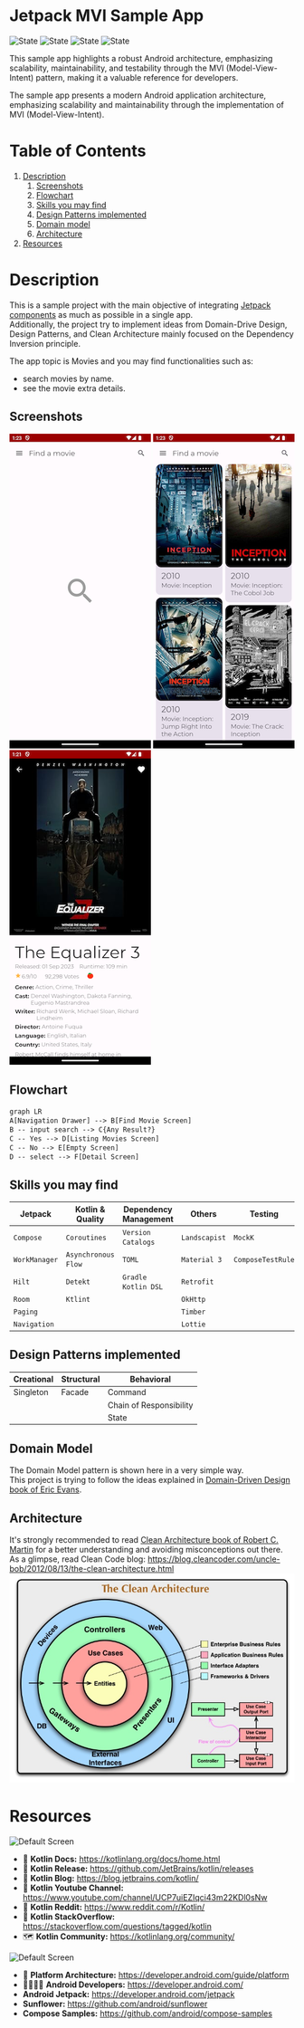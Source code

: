 # Jetpack MVI Sample App

![State](https://img.shields.io/badge/kotlin-v1.9.20-blueviolet)
![State](https://img.shields.io/badge/gradle-v8.1.0-blue)
![State](https://img.shields.io/badge/Detekt-passing-brightgreen)
![State](https://img.shields.io/badge/UnitTest-incomplete-red)

This sample app highlights a robust Android architecture, emphasizing scalability, maintainability, and testability through the MVI (Model-View-Intent) pattern, making it a valuable reference for developers.

The sample app presents a modern Android application architecture, emphasizing scalability and maintainability through the implementation of MVI (Model-View-Intent).

# Table of Contents

1. [Description](#description)
   1. [Screenshots](#screenshots)
   2. [Flowchart](#flowchart)
   3. [Skills you may find](#skills-you-may-find)
   4. [Design Patterns implemented](#design-patterns-implemented)
   5. [Domain model](#domain-model)
   6. [Architecture](#architecture)
2. [Resources](#resources)


# Description

This is a sample project with the main objective of integrating [Jetpack components](https://developer.android.com/jetpack) 
as much as possible in a single app.  
Additionally, the project try to implement ideas from Domain-Drive Design, Design Patterns, and 
Clean Architecture mainly focused on the Dependency Inversion principle.  


The app topic is Movies and you may find functionalities such as: 
* search movies by name. 
* see the movie extra details. 


## Screenshots

![Default Screen](default.png "Default Screen")
![Search Screen](searching.png "Search Screen")
![Detail Screen](detail.png "Detail Screen")



## Flowchart

```mermaid
graph LR
A[Navigation Drawer] --> B[Find Movie Screen]
B -- input search --> C{Any Result?}
C -- Yes --> D[Listing Movies Screen]
C -- No --> E[Empty Screen]
D -- select --> F[Detail Screen]
```



## Skills you may find

| Jetpack       | Kotlin & Quality    | Dependency Management | Others        | Testing           |
|---------------|---------------------|-----------------------|---------------|-------------------|
| `Compose`     | `Coroutines`        | `Version Catalogs`    | `Landscapist` | `MockK`           |
| `WorkManager` | `Asynchronous Flow` | `TOML`                | `Material 3`  | `ComposeTestRule` |
| `Hilt`        | `Detekt`            | `Gradle Kotlin DSL`   | `Retrofit`    |                   |
| `Room`        | `Ktlint`            |                       | `OkHttp`      |                   |
| `Paging`      |                     |                       | `Timber`      |                   |
| `Navigation`  |                     |                       | `Lottie`      |                   |

## Design Patterns implemented

| Creational | Structural | Behavioral              |
|------------|------------|-------------------------|
| Singleton  | Facade     | Command                 |
|            |            | Chain of Responsibility |
|            |            | State                   |

## Domain Model
The Domain Model pattern is shown here in a very simple way.   
This project is trying to follow the ideas explained in [Domain-Driven Design book of Eric Evans](https://a.co/d/hnmkp9y).  

## Architecture
It's strongly recommended to read [Clean Architecture book of Robert C. Martin](https://a.co/d/2zkv7YX) 
for a better understanding and avoiding misconceptions out there.   
As a glimpse, read Clean Code blog: https://blog.cleancoder.com/uncle-bob/2012/08/13/the-clean-architecture.html
![CleanArchitecture](CleanArchitecture.jpg "Clean Architecture")

# Resources
![Default Screen](https://blog.jetbrains.com/wp-content/uploads/2019/01/kotlin-2.svg)
* 📝 **Kotlin Docs:** https://kotlinlang.org/docs/home.html
* 🚀 **Kotlin Release:** https://github.com/JetBrains/kotlin/releases
* 📣 **Kotlin Blog:** https://blog.jetbrains.com/kotlin/
* 🎥 **Kotlin Youtube Channel:** https://www.youtube.com/channel/UCP7uiEZIqci43m22KDl0sNw
* 🤖 **Kotlin Reddit:** https://www.reddit.com/r/Kotlin/
* 🤯 **Kotlin StackOverflow:** https://stackoverflow.com/questions/tagged/kotlin
* 🗺️ **Kotlin Community:** https://kotlinlang.org/community/

![Default Screen](https://developer.android.com/static/images/logos/android.svg)

* 📝 **Platform Architecture:** https://developer.android.com/guide/platform
* 👩‍💻👨‍💻 **Android Developers:** https://developer.android.com/
* **Android Jetpack:** https://developer.android.com/jetpack
* **Sunflower:** https://github.com/android/sunflower
* **Compose Samples:** https://github.com/android/compose-samples

